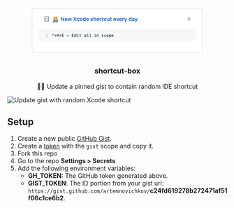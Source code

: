 <p align="center">
  <img width=400 src=".github/example.png">
  <h3 align="center">shortcut-box</h3>
  <p align="center">👨‍💻 Update a pinned gist to contain random IDE shortcut</p>
</p>

![Update gist with random Xcode shortcut](https://github.com/artemnovichkov/shortcut-box/workflows/Update%20gist%20with%20random%20Xcode%20shortcut/badge.svg?event=schedule)



## Setup

1. Create a new public [GitHub Gist](https://gist.github.com).
1. Create a [token](https://github.com/settings/tokens/new) with the `gist` scope and copy it.
3. Fork this repo
4. Go to the repo **Settings > Secrets**
5. Add the following environment variables:
   - **GH_TOKEN:** The GitHub token generated above.
   - **GIST_TOKEN**: The ID portion from your gist url: `https://gist.github.com/artemnovichkov/`**c24fd619278b272471af51f06c1ce6b2**.
